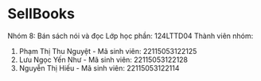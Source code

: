 # SellBooks
Nhóm 8: Bán sách nói và đọc
Lớp học phần: 124LTTD04
Thành viên nhóm:
1. Phạm Thị Thu Nguyệt - Mã sinh viên: 22115053122125
2. Lưu Ngọc Yến Như    - Mã sinh viên: 22115053122128
3. Nguyễn Thị Hiếu     - Mã sinh viên: 22115053122114
